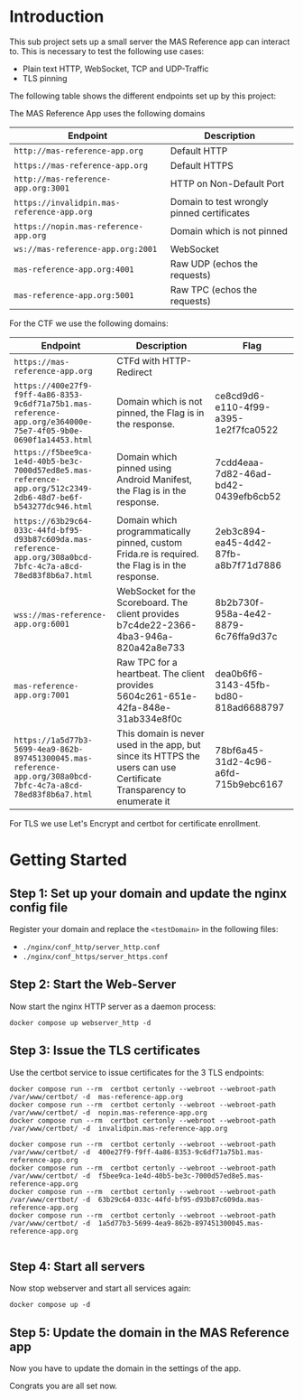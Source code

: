 # Introduction

This sub project sets up a small server the MAS Reference app can interact to. This is necessary to test the following use cases:

- Plain text HTTP, WebSocket, TCP and UDP-Traffic
- TLS pinning

The following table shows the different endpoints set up by this project:

The MAS Reference App uses the following domains

| Endpoint                                    | Description                                 |
| ------------------------------------------- | ------------------------------------------- |
| `http://mas-reference-app.org`              |  Default HTTP                               |
| `https://mas-reference-app.org`             |  Default HTTPS                              |
| `http://mas-reference-app.org:3001`         |  HTTP on Non-Default Port                   |
| `https://invalidpin.mas-reference-app.org`  |  Domain to test wrongly pinned certificates | 
| `https://nopin.mas-reference-app.org`       |  Domain which is not pinned                 | 
| `ws://mas-reference-app.org:2001`           |  WebSocket                                  |
| `mas-reference-app.org:4001`                |  Raw UDP (echos the requests)               |
| `mas-reference-app.org:5001`                |  Raw TPC (echos the requests)               |


For the CTF we use the following domains:

| Endpoint                             | Description                                                    |   Flag | 
| ------------------------------------ | -------------------------------------------------------------- | ------- |
| `https://mas-reference-app.org`      |  CTFd with HTTP-Redirect                                       |    <none>     |
| `https://400e27f9-f9ff-4a86-8353-9c6df71a75b1.mas-reference-app.org/e364000e-75e7-4f05-9b0e-0690f1a14453.html`                                  |  Domain which is not pinned, the Flag is in the response.      | ce8cd9d6-e110-4f99-a395-1e2f7fca0522 |
| `https://f5bee9ca-1e4d-40b5-be3c-7000d57ed8e5.mas-reference-app.org/512c2349-2db6-48d7-be6f-b543277dc946.html`                     |  Domain which pinned using Android Manifest, the Flag is in the response.      | 7cdd4eaa-7d82-46ad-bd42-0439efb6cb52 | 
| `https://63b29c64-033c-44fd-bf95-d93b87c609da.mas-reference-app.org/308a0bcd-7bfc-4c7a-a8cd-78ed83f8b6a7.html`                                  |  Domain which programmatically pinned, custom Frida.re is required. the Flag is in the response.           | 2eb3c894-ea45-4d42-87fb-a8b7f71d7886 |
| `wss://mas-reference-app.org:6001`            |  WebSocket for the Scoreboard. The client provides b7c4de22-2366-4ba3-946a-820a42a8e733 | 8b2b730f-958a-4e42-8879-6c76ffa9d37c |
| `mas-reference-app.org:7001`         |  Raw TPC for a heartbeat. The client provides 5604c261-651e-42fa-848e-31ab334e8f0c     | dea0b6f6-3143-45fb-bd80-818ad6688797 |
| `https://1a5d77b3-5699-4ea9-862b-897451300045.mas-reference-app.org/308a0bcd-7bfc-4c7a-a8cd-78ed83f8b6a7.html`                                  |  This domain is never used in the app, but since its HTTPS the users can use Certificate Transparency to enumerate it          | 78bf6a45-31d2-4c96-a6fd-715b9ebc6167 |



For TLS we use Let's Encrypt and certbot for certificate enrollment.

# Getting Started


## Step 1: Set up your domain and update the nginx config file

Register your domain and replace the `<testDomain>` in the following files:

- `./nginx/conf_http/server_http.conf`
- `./nginx/conf_https/server_https.conf`


## Step 2: Start the Web-Server

Now start the nginx HTTP server as a daemon process:

```
docker compose up webserver_http -d 
```


## Step 3: Issue the TLS certificates

Use the certbot service to issue certificates for the 3 TLS endpoints:

```
docker compose run --rm  certbot certonly --webroot --webroot-path /var/www/certbot/ -d  mas-reference-app.org
docker compose run --rm  certbot certonly --webroot --webroot-path /var/www/certbot/ -d  nopin.mas-reference-app.org
docker compose run --rm  certbot certonly --webroot --webroot-path /var/www/certbot/ -d  invalidpin.mas-reference-app.org

docker compose run --rm  certbot certonly --webroot --webroot-path /var/www/certbot/ -d  400e27f9-f9ff-4a86-8353-9c6df71a75b1.mas-reference-app.org
docker compose run --rm  certbot certonly --webroot --webroot-path /var/www/certbot/ -d  f5bee9ca-1e4d-40b5-be3c-7000d57ed8e5.mas-reference-app.org
docker compose run --rm  certbot certonly --webroot --webroot-path /var/www/certbot/ -d  63b29c64-033c-44fd-bf95-d93b87c609da.mas-reference-app.org
docker compose run --rm  certbot certonly --webroot --webroot-path /var/www/certbot/ -d  1a5d77b3-5699-4ea9-862b-897451300045.mas-reference-app.org


```

## Step 4: Start all servers

Now stop webserver and start all services again:

```
docker compose up -d
```


## Step 5: Update the domain in the MAS Reference app

Now you have to update the domain in the settings of the app. 

Congrats you are all set now. 